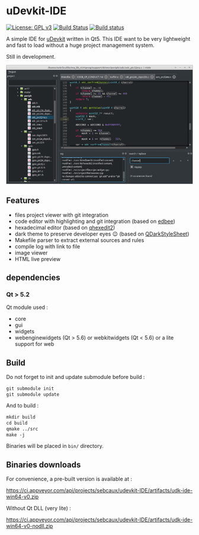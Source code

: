 # uDevkit-IDE

[![License: GPL v3](https://img.shields.io/badge/License-GPL%20v3-blue.svg)](http://www.gnu.org/licenses/gpl-3.0)
[![Build Status](https://travis-ci.org/UniSwarm/uDevkit-IDE.svg?branch=master)](https://travis-ci.org/UniSwarm/uDevkit-IDE)
[![Build status](https://ci.appveyor.com/api/projects/status/7ts34vord4jnooub?svg=true)](https://ci.appveyor.com/project/sebcaux/udevkit-ide)

A simple IDE for [uDevkit](https://github.com/UniSwarm/uDevkit-SDK) written in Qt5. This IDE want to be very lightweight and fast to load without a huge project management system.

Still in development.

![Screenshot](screenshot_rtide.png)

## Features

* files project viewer with git integration
* code editor with highlighting and git integration (based on [edbee](https://github.com/edbee/edbee-lib))
* hexadecimal editor (based on [qhexedit2](https://github.com/Simsys/qhexedit2))
* dark theme to preserve developer eyes :wink: (based on [QDarkStyleSheet](https://github.com/ColinDuquesnoy/QDarkStyleSheet))
* Makefile parser to extract external sources and rules
* compile log with link to file
* image viewer
* HTML live preview

## dependencies
### Qt > 5.2

Qt module used :

- core
- gui
- widgets
- webenginewidgets (Qt > 5.6) or webkitwidgets (Qt < 5.6) or a lite support for web

## Build

Do not forget to init and update submodule before build :

```
git submodule init
git submodule update
```

And to build :

```
mkdir build
cd build
qmake ../src
make -j
```

Binaries will be placed in `bin/` directory.

## Binaries downloads

For convenience, a pre-built version is available at :

https://ci.appveyor.com/api/projects/sebcaux/udevkit-IDE/artifacts/udk-ide-win64-v0.zip

Without Qt DLL (very lite) :

https://ci.appveyor.com/api/projects/sebcaux/udevkit-IDE/artifacts/udk-ide-win64-v0-nodll.zip
